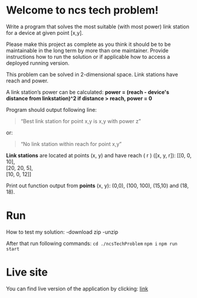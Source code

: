 # Welcome to ncs tech problem!

Write a program that solves the most suitable (with most power) link station for a device at given point [x,y].

Please make this project as complete as you think it should be to be maintainable in the long term by more than one maintainer. ​Provide instructions how to run the solution or if applicable how to access a deployed running version.

This problem can be solved in 2-dimensional space. Link stations have reach and power.

A link station’s power can be calculated:
 **power = (reach - device's distance from linkstation)^2
if distance > reach, power = 0**

Program should output following line:

>“Best link station for point x,y is x,y with power z”

or:

>“No link station within reach for point x,y”


**Link stations**​ are located at points ​(x, y)​ and have reach ​( r ) ([x, y, r])​: [[0, 0, 10],  
[20, 20, 5],  
[10, 0, 12]]

Print out function output from ​**points**​ ​(x, y): (0,0), (100, 100), (15,10)​ and ​(18, 18)​.

# Run
How to test my solution:
-download zip
-unzip

After that run following commands:
`cd ./ncsTechProblem`
`npm i`
`npm run start`

# Live site

You can find live version of the application by clicking: [link](https://daraoas6mlbbi.cloudfront.net/)
